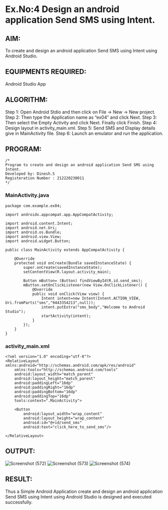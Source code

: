 # Ex.No:4 Design an android application Send SMS using Intent.

## AIM:

To create and design an android application Send SMS using Intent using Android Studio.

## EQUIPMENTS REQUIRED:

Android Studio App

## ALGORITHM:

Step 1: Open Android Stdio and then click on File -> New -> New project.
Step 2: Then type the Application name as “ex04″ and click Next. 
Step 3: Then select the Empty Activity and click Next. Finally click Finish.
Step 4: Design layout in activity_main.xml.
Step 5: Send SMS and Display details give in MainActivity file.
Step 6: Launch an emulator and run the application.

## PROGRAM:

```
/*
Program to create and design an android application Send SMS using Intent.
Developed by: Dinesh.S
Registeration Number : 212220230011
*/
```
### MainActivity.java
```
package com.example.ex04;

import androidx.appcompat.app.AppCompatActivity;

import android.content.Intent;
import android.net.Uri;
import android.os.Bundle;
import android.view.View;
import android.widget.Button;

public class MainActivity extends AppCompatActivity {

    @Override
    protected void onCreate(Bundle savedInstanceState) {
        super.onCreate(savedInstanceState);
        setContentView(R.layout.activity_main);

        Button mButton= (Button) findViewById(R.id.send_sms);
        mButton.setOnClickListener(new View.OnClickListener() {
            @Override
            public void onClick(View view) {
                Intent intent=new Intent(Intent.ACTION_VIEW, Uri.fromParts("sms","9443354213",null));
                intent.putExtra("sms_body","Welcome to Android Studio");
                startActivity(intent);
            }
        });
    }
}
```
### activity_main.xml
```
<?xml version="1.0" encoding="utf-8"?>
<RelativeLayout xmlns:android="http://schemas.android.com/apk/res/android"
    xmlns:tools="http://schemas.android.com/tools"
    android:layout_width="match_parent"
    android:layout_height="match_parent"
    android:paddingLeft="16dp"
    android:paddingRight="16dp"
    android:paddingBottom="16dp"
    android:paddingTop="16dp"
    tools:context=".MainActivity">

    <Button
        android:layout_width="wrap_content"
        android:layout_height="wrap_content"
        android:id="@+id/send_sms"
        android:text="click_here_to_send_sms"/>

</RelativeLayout>
```

## OUTPUT:
![Screenshot (572)](https://user-images.githubusercontent.com/75235813/167291023-27993377-6b88-47e3-9cc3-dfd9ed41513a.png)
![Screenshot (573)](https://user-images.githubusercontent.com/75235813/167291028-2348c79c-8812-4630-aa26-dc551e6eee06.png)
![Screenshot (574)](https://user-images.githubusercontent.com/75235813/167291034-fa2baf91-e56f-4854-a9f6-721ab255d526.png)


## RESULT:

Thus a Simple Android Application create and design an android application Send SMS using Intent using Android Studio is designed and executed successfully.
